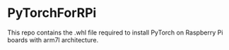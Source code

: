 # PyTorchForRPi
This repo contains the .whl file required to install PyTorch on Raspberry Pi boards with arm7l architecture.
